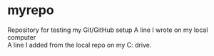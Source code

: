 # myrepo
Repository for testing my Git/GitHub setup
A line I wrote on my local computer  
A line I added from the local repo on my C: drive.
